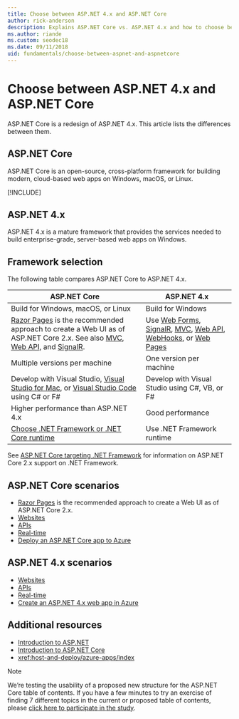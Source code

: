```yaml
---
title: Choose between ASP.NET 4.x and ASP.NET Core
author: rick-anderson
description: Explains ASP.NET Core vs. ASP.NET 4.x and how to choose between them.
ms.author: riande
ms.custom: seodec18
ms.date: 09/11/2018
uid: fundamentals/choose-between-aspnet-and-aspnetcore
---
```

# Choose between ASP.NET 4.x and ASP.NET Core

ASP.NET Core is a redesign of ASP.NET 4.x. This article lists the differences between them.

## ASP.NET Core

ASP.NET Core is an open-source, cross-platform framework for building modern, cloud-based web apps on Windows, macOS, or Linux.

[!INCLUDE[](~/includes/benefits.md)]

## ASP.NET 4.x

ASP.NET 4.x is a mature framework that provides the services needed to build enterprise-grade, server-based web apps on Windows.

## Framework selection

The following table compares ASP.NET Core to ASP.NET 4.x.

| ASP.NET Core | ASP.NET 4.x |
|---|---|
|Build for Windows, macOS, or Linux|Build for Windows|
|[Razor Pages](xref:razor-pages/index) is the recommended approach to create a Web UI as of ASP.NET Core 2.x. See also [MVC](xref:mvc/overview), [Web API](xref:tutorials/first-web-api), and [SignalR](xref:signalr/introduction).|Use [Web Forms](/aspnet/web-forms), [SignalR](/aspnet/signalr), [MVC](/aspnet/mvc), [Web API](/aspnet/web-api/), [WebHooks](/aspnet/webhooks/), or [Web Pages](/aspnet/web-pages)|
|Multiple versions per machine|One version per machine|
|Develop with Visual Studio, [Visual Studio for Mac](https://www.visualstudio.com/vs/visual-studio-mac/), or [Visual Studio Code](https://code.visualstudio.com/) using C# or F#|Develop with Visual Studio using C#, VB, or F#|
|Higher performance than ASP.NET 4.x|Good performance|
|[Choose .NET Framework or .NET Core runtime](/dotnet/standard/choosing-core-framework-server)|Use .NET Framework runtime|

See [ASP.NET Core targeting .NET Framework](xref:index#target-framework) for information on ASP.NET Core 2.x support on .NET Framework.

## ASP.NET Core scenarios

* [Razor Pages](xref:razor-pages/index) is the recommended approach to create a Web UI as of ASP.NET Core 2.x.
* [Websites](xref:tutorials/first-mvc-app/index)
* [APIs](xref:tutorials/first-web-api)
* [Real-time](xref:signalr/index)
* [Deploy an ASP.NET Core app to Azure](/azure/app-service/app-service-web-get-started-dotnet)

## ASP.NET 4.x scenarios

* [Websites](/aspnet/mvc)
* [APIs](/aspnet/web-api)
* [Real-time](/aspnet/signalr)
* [Create an ASP.NET 4.x web app in Azure](/azure/app-service/app-service-web-get-started-dotnet-framework)

## Additional resources

* [Introduction to ASP.NET](/aspnet/overview)
* [Introduction to ASP.NET Core](xref:index)
* <xref:host-and-deploy/azure-apps/index>

> [!NOTE]
> We’re testing the usability of a proposed new structure for the ASP.NET Core table of contents.  If you have a few minutes to try an exercise of finding 7 different topics in the current or proposed table of contents, please [click here to participate in the study](https://dpk4xbh5.optimalworkshop.com/treejack/aa11wn82).
